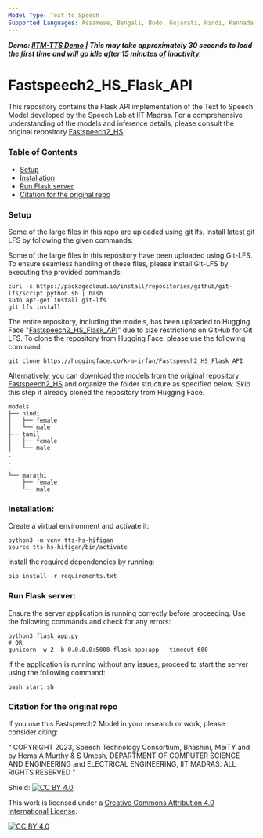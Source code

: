 ```yaml
---
Model Type: Text to Speech
Supported Languages: Assamese, Bengali, Bodo, Gujarati, Hindi, Kannada, Malayalam, Manipuri, Marathi, Odia, Punjabi, Rajasthani, Tamil, Telugu, Urdu
---
```

***Demo: [IITM-TTS Demo](https://iitm-tts.onrender.com) | This may take approximately 30 seconds to load the first time and will go idle after 15 minutes of inactivity.***

# Fastspeech2_HS_Flask_API

This repository contains the Flask API implementation of the Text to Speech Model developed by the Speech Lab at IIT Madras. 
For a comprehensive understanding of the models and inference details, please consult the original repository 
[Fastspeech2_HS](https://github.com/smtiitm/Fastspeech2_HS).

### Table of Contents
- [Setup](#setup)
- [Installation](#installation)
- [Run Flask server](#run-flask-server)
- [Citation for the original repo](#citation-for-the-original-repo)

### Setup
Some of the large files in this repo are uploaded using git lfs. Install latest git LFS by following the given commands:

Some of the large files in this repository have been uploaded using Git-LFS. 
To ensure seamless handling of these files, please install Git-LFS by executing the provided commands:

```
curl -s https://packagecloud.io/install/repositories/github/git-lfs/script.python.sh | bash
sudo apt-get install git-lfs
git lfs install
```

The entire repository, including the models, has been uploaded to Hugging Face 
"[Fastspeech2_HS_Flask_API](https://huggingface.co/k-m-irfan/Fastspeech2_HS_Flask_API)" due to size restrictions on GitHub for Git LFS. 
To clone the repository from Hugging Face, please use the following command:

```
git clone https://huggingface.co/k-m-irfan/Fastspeech2_HS_Flask_API
```

Alternatively, you can download the models from the original repository [Fastspeech2_HS](https://github.com/smtiitm/Fastspeech2_HS) 
and organize the folder structure as specified below. Skip this step if already cloned the repository from Hugging Face.

```
models
├── hindi
│   ├── female
│   └── male
├── tamil
│   ├── female
│   └── male
.
.
.
└── marathi
    ├── female
    └── male
```

### Installation:

Create a virtual environment and activate it:
```
python3 -m venv tts-hs-hifigan
source tts-hs-hifigan/bin/activate
```

Install the required dependencies by running:
```
pip install -r requirements.txt
```

### Run Flask server:
Ensure the server application is running correctly before proceeding. Use the following commands and check for any errors:
```
python3 flask_app.py
# OR
gunicorn -w 2 -b 0.0.0.0:5000 flask_app:app --timeout 600
```

If the application is running without any issues, proceed to start the server using the following command:
```
bash start.sh
```

### Citation for the original repo
If you use this Fastspeech2 Model in your research or work, please consider citing:

“
COPYRIGHT
2023, Speech Technology Consortium,
Bhashini, MeiTY and by Hema A Murthy & S Umesh,
DEPARTMENT OF COMPUTER SCIENCE AND ENGINEERING
and
ELECTRICAL ENGINEERING,
IIT MADRAS. ALL RIGHTS RESERVED "



Shield: [![CC BY 4.0][cc-by-shield]][cc-by]

This work is licensed under a
[Creative Commons Attribution 4.0 International License][cc-by].

[![CC BY 4.0][cc-by-image]][cc-by]

[cc-by]: http://creativecommons.org/licenses/by/4.0/
[cc-by-image]: https://i.creativecommons.org/l/by/4.0/88x31.png
[cc-by-shield]: https://img.shields.io/badge/License-CC%20BY%204.0-lightgrey.svg
